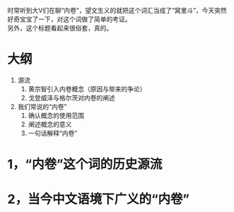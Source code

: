 时常听到大V们在聊“内卷”，望文生义的就把这个词汇当成了“窝里斗”，今天突然好奇宝宝了一下，对这个词做了简单的考证。   
另外，这个标题看起来很俗套，真的。  

# 大纲
1. 源流
   1. 黄宗智引入内卷概念（原因与带来的争论） 
   2. 戈登威泽与格尔茨对内卷的阐述
2. 我们常说的“内卷”
   1. 确认概念的使用范围
   2. 阐述概念的意义
   3. 一句话解释“内卷”  


# 1，“内卷”这个词的历史源流


# 2，当今中文语境下广义的“内卷”

